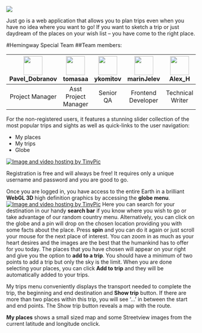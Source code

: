 <p><img src="http://i.imgur.com/dIOhNRd.jpg" /></p>

Just go is a web application that allows you to plan trips even when you have no idea where you want to go!
If you want to sketch a trip or just daydream of the places on your wish list – you have come to the right place.

#Hemingway Special Team
##Team members:

| <a href="http://tinypic.com?ref=2zsoa4z" target="_blank"><img src="http://i60.tinypic.com/2zsoa4z.jpg" width="50" height="50"></a> Pavel_Dobranov  | <a href="http://tinypic.com?ref=25qg30p"><img src="http://i57.tinypic.com/25qg30p.jpg" width="50" height="50"></a> tomasaa              | <a href="http://tinypic.com?ref=x4ghed" target="_blank"><img src="http://i62.tinypic.com/x4ghed.jpg" width="50" height="50"></a>ykomitov  | <a href="http://tinypic.com?ref=2zyaf61" target="_blank"><img src="http://i58.tinypic.com/2zyaf61.jpg" width="50" height="50"></a>marinJelev         | <a href="http://tinypic.com?ref=2lw14qv" target="_blank"><img src="http://i60.tinypic.com/2lw14qv.jpg" width="50" height="50"></a>Alex_H           |
:---: | :---: | :---: | :---: | :---:
| Project Manager | Asst Project Manager | Senior QA | Frontend Developer | Technical Writer |

For the non-registered users, it features a stunning slider collection of the most popular trips and sights as well as quick-links to the user navigation:

* My places
* My trips
* Globe

<a href="http://tinypic.com?ref=e96ykh" target="_blank"><img src="http://i61.tinypic.com/e96ykh.jpg" border="0" alt="Image and video hosting by TinyPic"></a>

Registration is free and will always be free! It requires only a unique username and password and you are good to go.

Once you are logged in, you have access to the entire Earth in a brilliant **WebGL 3D** high definition graphics by accessing the **globe menu**.<a href="http://tinypic.com?ref=2lsunft" target="_blank"><img src="http://i59.tinypic.com/2lsunft.jpg" border="0" alt="Image and video hosting by TinyPic"></a> Here you can search for your destination in our handy **search bar** if you know where you wish to go or take advantage of our random country menu. Alternatively, you can click on the globe and a pin will drop on the chosen location providing you with some facts about the place. Press **spin** and you can do it again or just scroll your mouse for the next place of interest. You can zoom in as much as your heart desires and the images are the best that the humankind has to offer for you today. The places that you have chosen will appear on your right and give you the option to **add to a trip**. You should have a minimum of two points to add a trip but only the sky is the limit. When you are done selecting your places, you can click **Add to trip** and they will be automatically added to your trips. 

My trips menu conveniently displays the transport needed to complete the trip, the beginning and end destination and **Show trip** button. If there are more than two places within this trip, you will see ‘…’ in between the start and end points. The Show trip button reveals a map with the route.

**My places** shows a small sized map and some Streetview images from the current latitude and longitude onclick. 
